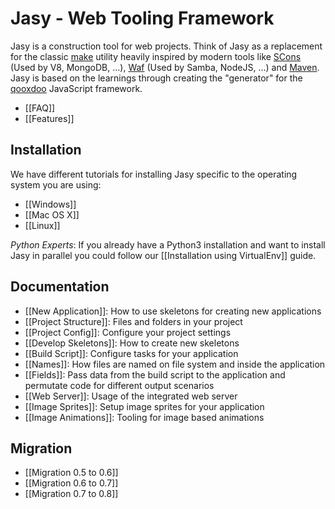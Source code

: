Jasy - Web Tooling Framework
============================

Jasy is a construction tool for web projects. Think of Jasy as a replacement for the classic [make](http://www.gnu.org/software/make/) utility heavily inspired by modern tools like [SCons](http://www.scons.org/) (Used by V8, MongoDB, ...), [Waf](http://code.google.com/p/waf/) (Used by Samba, NodeJS, ...) and [Maven](http://maven.apache.org/). Jasy is based on the learnings through creating the "generator" for the [qooxdoo](http://qooxdoo.org) JavaScript framework.

* [[FAQ]]
* [[Features]]

## Installation

We have different tutorials for installing Jasy specific to the operating system you are using:

* [[Windows]]
* [[Mac OS X]]
* [[Linux]]

*Python Experts*: If you already have a Python3 installation and want to install Jasy in parallel you could follow our [[Installation using VirtualEnv]] guide.

## Documentation

* [[New Application]]: How to use skeletons for creating new applications
* [[Project Structure]]: Files and folders in your project
* [[Project Config]]: Configure your project settings
* [[Develop Skeletons]]: How to create new skeletons
* [[Build Script]]: Configure tasks for your application
* [[Names]]: How files are named on file system and inside the application
* [[Fields]]: Pass data from the build script to the application and permutate code for different output scenarios
* [[Web Server]]: Usage of the integrated web server
* [[Image Sprites]]: Setup image sprites for your application
* [[Image Animations]]: Tooling for image based animations

## Migration

* [[Migration 0.5 to 0.6]]
* [[Migration 0.6 to 0.7]]
* [[Migration 0.7 to 0.8]]